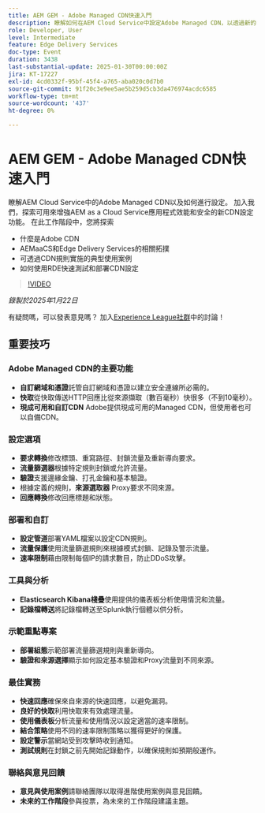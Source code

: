 ```yaml
---
title: AEM GEM - Adobe Managed CDN快速入門
description: 瞭解如何在AEM Cloud Service中設定Adobe Managed CDN，以透過新的CDN設定功能增強效能和安全性。
role: Developer, User
level: Intermediate
feature: Edge Delivery Services
doc-type: Event
duration: 3438
last-substantial-update: 2025-01-30T00:00:00Z
jira: KT-17227
exl-id: 4cd0332f-95bf-45f4-a765-aba020c0d7b0
source-git-commit: 91f20c3e9ee5ae5b259d5cb3da476974acdc6585
workflow-type: tm+mt
source-wordcount: '437'
ht-degree: 0%

---
```


# AEM GEM - Adobe Managed CDN快速入門

瞭解AEM Cloud Service中的Adobe Managed CDN以及如何進行設定。 加入我們，探索可用來增強AEM as a Cloud Service應用程式效能和安全的新CDN設定功能。 在此工作階段中，您將探索

* 什麼是Adobe CDN
* AEMaaCS和Edge Delivery Services的相關拓撲
* 可透過CDN規則實施的典型使用案例
* 如何使用RDE快速測試和部署CDN設定

>[!VIDEO](https://video.tv.adobe.com/v/3443168/?learn=on&enablevpops)

*錄製於2025年1月22日*

有疑問嗎，可以發表意見嗎？  加入[Experience League社群](https://adobe.ly/4haufPK)中的討論！

## 重要技巧

### Adobe Managed CDN的主要功能

* **自訂網域和憑證**&#x200B;託管自訂網域和憑證以建立安全連線所必需的。
* **快取**&#x200B;從快取傳送HTTP回應比從來源擷取（數百毫秒）快很多（不到10毫秒）。
* **現成可用和自訂CDN** Adobe提供現成可用的Managed CDN，但使用者也可以自備CDN。

### 設定選項

* **要求轉換**&#x200B;修改標頭、重寫路徑、封鎖流量及重新導向要求。
* **流量篩選器**&#x200B;根據特定規則封鎖或允許流量。
* **驗證**&#x200B;支援邊緣金鑰、打孔金鑰和基本驗證。
* 根據定義的規則，**來源選取器** Proxy要求不同來源。
* **回應轉換**&#x200B;修改回應標題和狀態。

### 部署和自訂

* **設定管道**&#x200B;部署YAML檔案以設定CDN規則。
* **流量保護**&#x200B;使用流量篩選規則來根據模式封鎖、記錄及警示流量。
* **速率限制**&#x200B;藉由限制每個IP的請求數目，防止DDoS攻擊。

### 工具與分析

* **Elasticsearch Kibana棧疊**&#x200B;使用提供的儀表板分析使用情況和流量。
* **記錄檔轉送**&#x200B;將記錄檔轉送至Splunk執行個體以供分析。

### 示範重點專案

* **部署組態**&#x200B;示範部署流量篩選規則與重新導向。
* **驗證和來源選擇**&#x200B;顯示如何設定基本驗證和Proxy流量到不同來源。

### 最佳實務

* **快速回應**&#x200B;確保來自來源的快速回應，以避免漏洞。
* **良好的快取**&#x200B;利用快取來有效處理流量。
* **使用儀表板**&#x200B;分析流量和使用情況以設定適當的速率限制。
* **結合策略**&#x200B;使用不同的速率限制策略以獲得更好的保護。
* **設定警示**&#x200B;當網站受到攻擊時收到通知。
* **測試規則**&#x200B;在封鎖之前先開始記錄動作，以確保規則如預期般運作。

### 聯絡與意見回饋

* **意見與使用案例**&#x200B;請聯絡團隊以取得進階使用案例與意見回饋。
* **未來的工作階段**&#x200B;參與投票，為未來的工作階段建議主題。
